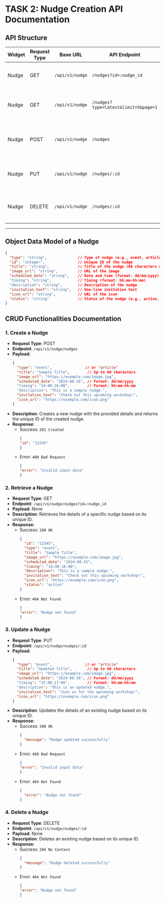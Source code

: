 # **TASK 2: Nudge Creation API Documentation**

## **API Structure**

| **Widget** | **Request Type** | **Base URL**        | **API Endpoint**                    | **Payload**                                                                                                  | **Description**                                        |
|------------|------------------|---------------------|-------------------------------------|--------------------------------------------------------------------------------------------------------------|--------------------------------------------------------|
| Nudge      | GET              | `/api/v1/nudge`     | `/nudges?id=:nudge_id`              | -                                                                                                            | Retrieves a nudge by its unique ID.                    |
| Nudge      | GET              | `/api/v1/nudge`     | `/nudges?type=latest&limit=5&page=1`| -                                                                                                            | Retrieves the latest nudges with pagination.           |
| Nudge      | POST             | `/api/v1/nudge`     | `/nudges`                           | `type, title, image_url, scheduled_date, timing, description, invitation_text, icon_url`                      | Creates a new nudge and returns its ID.                |
| Nudge      | PUT              | `/api/v1/nudge`     | `/nudges/:id`                       | Same as POST payload                                                                                         | Updates an existing nudge by its unique ID.            |
| Nudge      | DELETE           | `/api/v1/nudge`     | `/nudges/:id`                       | -                                                                                                            | Deletes a nudge based on its unique ID.                |

---

## **Object Data Model of a Nudge**

```json
{
  "type": "string",              // Type of nudge (e.g., event, article)
  "id": "integer",               // Unique ID of the nudge
  "title": "string",             // Title of the nudge (60 characters max)
  "image_url": "string",         // URL of the image
  "scheduled_date": "string",    // Date and time (format: dd/mm/yyyy)
  "timing": "string",            // Timing (format: hh:mm-hh:mm)
  "description": "string",       // Description of the nudge
  "invitation_text": "string",   // One-line invitation text
  "icon_url": "string",          // URL of the icon
  "status": "string"             // Status of the nudge (e.g., active, inactive)
}
```
## **CRUD Functionalities Documentation**

### 1. Create a Nudge
- **Request Type**: POST
- **Endpoint**: `/api/v1/nudge/nudges`
- **Payload**:
  ```json
  {
    "type": "event",               // or "article"
    "title": "Sample Title",        // Up to 60 characters
    "image_url": "https://example.com/image.jpg",
    "scheduled_date": "2024-08-25", // Format: dd/mm/yyyy
    "timing": "14:00-16:00",        // Format: hh:mm-hh:mm
    "description": "This is a sample nudge.",
    "invitation_text": "Check out this upcoming workshop!",
    "icon_url": "https://example.com/icon.png"
  }
  ```
- **Description**: Creates a new nudge with the provided details and returns the unique ID of the created nudge.
- **Response**:
  - Success: `201 Created`
    ```json
    {
    "id": "12345"
    }
    ```
  - Error: `400 Bad Request`
    ```json
    {
    "error": "Invalid input data"
    }
    ```

### 2. Retrieve a Nudge
- **Request Type**: GET
- **Endpoint**: `/api/v1/nudge/nudges?id=:nudge_id`
- **Payload**: None
- **Description**: Retrieves the details of a specific nudge based on its unique ID.
- **Response**:
  - Success: `200 OK`
    ```json
    {
      "id": "12345",
      "type": "event",
      "title": "Sample Title",
      "image_url": "https://example.com/image.jpg",
      "scheduled_date": "2024-08-25",
      "timing": "14:00-16:00",
      "description": "This is a sample nudge.",
      "invitation_text": "Check out this upcoming workshop!",
      "icon_url": "https://example.com/icon.png",
      "status": "active"
    }
    ```
  - Error: `404 Not Found`
    ```json
    {
    "error": "Nudge not found"
    }
    ```

### 3. Update a Nudge
- **Request Type**: PUT
- **Endpoint**: `/api/v1/nudge/nudges/:id`
- **Payload**:
  ```json
  {
    "type": "event",               // or "article"
    "title": "Updated Title",       // Up to 60 characters
    "image_url": "https://example.com/image.jpg",
    "scheduled_date": "2024-08-26", // Format: dd/mm/yyyy
    "timing": "15:00-17:00",        // Format: hh:mm-hh:mm
    "description": "This is an updated nudge.",
    "invitation_text": "Join us for the upcoming workshop!",
    "icon_url": "https://example.com/icon.png"
  }
  ```
- **Description**: Updates the details of an existing nudge based on its unique ID.
- **Response**:
  - Success: `200 OK`
    ```json
    {
      "message": "Nudge updated successfully"
    }
    ```
  - Error: `400 Bad Request`
    ```json
    {
    "error": "Invalid input data"
    }
    ```
  - Error: `404 Not Found`
    ```json
    {
      "error": "Nudge not found"
    }
    ```

### 4. Delete a Nudge
- **Request Type**: DELETE
- **Endpoint**: `/api/v1/nudge/nudges/:id`
- **Payload**: None
- **Description**: Deletes an existing nudge based on its unique ID.
- **Response**:
  - Success: `204 No Content`
    ```json
    {
      "message": "Nudge deleted successfully"
    }
    ```
  - Error: `404 Not Found`
    ```json
    {
    "error": "Nudge not found"
    }
    ```